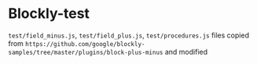 # Blockly-test
`test/field_minus.js`, `test/field_plus.js`, `test/procedures.js` files copied from `https://github.com/google/blockly-samples/tree/master/plugins/block-plus-minus` and modified

